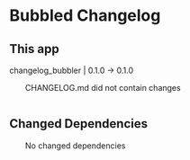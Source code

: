 # Bubbled Changelog

## This app
changelog_bubbler | 0.1.0 -> 0.1.0

<div style="padding-left: 2em; padding-bottom: 1em;">
CHANGELOG.md did not contain changes
</div>


## Changed Dependencies

<div style="padding-left: 2em; padding-bottom: 1em;">
No changed dependencies
</div>

